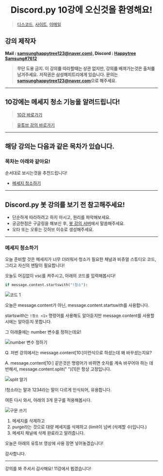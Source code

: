 <h1 align="center">Discord.py 10강에 오신것을 환영해요!</h1>

> [디스코드](https://discord.gg/7npaMJf), [사이트](https://happytree.cf/), [이메일](mailto:samsunghappytree123@naver.com)

## 강의 제작자
**Mail : [samsunghappytree123@naver.com](mailto:samsunghappytree123@naver.com)), Discord : [Happytree Samsung#7612](https://discord.com/users/726350177601978438)**
> **무단 도용 금지. 이 강의를 따라할때는 상관 없지만, 강의를 배껴가는것은 출처를 남겨주세요.**
> **저작권은 삼성해피트리에게 있습니다. 문의는 [samsunghappytree123@naver.com](mailto:samsunghappytree123@naver.com)으로 해주세요.**
------------

## 10강에는 **메세지 청소** 기능을 알려드립니다!
> [10강 바로가기](https://blog.naver.com/samsunghappytree123/222179498988)

> [유튜브 강의 바로가기](https://youtu.be/Aq3Cy1sNFiU)

------------

## 해당 강의는 다음과 같은 목차가 있습니다.
### 목차는 아래와 같아요!
순서대로 보시는것을 추천드립니다!
+ [메세지 청소하기](#메세지-청소하기)

------------

## Discord.py 봇 강의를 보기 전 참고해주세요!
+ 단순하게 따라하려고 하지 마시고, 원리를 파악해보세요.
+ 궁금한점은 구글링을 해보신 후, [봇 강의 서버](https://discord.gg/7npaMJf)에서 말씀해주세요.
+ 오타 또는 오류는 깃허브 이슈로 생성해주세요.

------------

### 메세지 청소하기
오늘 준비할 것은 메세지가 너무 더러워서 청소가 필요한 채널과 비쥬얼 스튜디오 코드, 그리고 자신의 멘탈이 필요합니다!

오늘도 어김없이 vsc를 켜주시고, 아래의 코드를 입력해봅시다!

```py
if message.content.startswith("!청소"):
```
![코드 1](https://postfiles.pstatic.net/MjAyMDEyMjBfMjcz/MDAxNjA4NDI2MjE5Njgx.hUP8MUPTwFWjX3C1sfvAlC5czRAwm-CNhRsmwzlgy6Eg._v5cRg4BSOwWWuvwC6orWhrX5RZ3fjl4GEpqHQlxgLog.PNG.samsunghappytree123/image.png?type=w773)

오늘은 message.content가 아닌, message.content.startswith를 사용합니다.

startswith는 `!청소 <1>` 명령어를 사용해도 알아듣지만 message.content를 사용할 시에는 알아듣지 못합니다.

그 아래줄에는 number 변수를 정하는데요!

![number 변수 정하기](https://postfiles.pstatic.net/MjAyMDEyMjBfMTYw/MDAxNjA4NDI2MzY5MTM5.TJweQ-yJxlMrPpLs7PwrNYArssFH83fy4S30AbkzoDQg.1RHM01IWqxBS0jvm9mcpsKRihxozjnWJlLMgSWJGu-sg.PNG.samsunghappytree123/image.png?type=w773)

Q. 저번 강의에서는 message.content[10:]이런식으로 하셨는데 왜 바꾸셨는지요?

A. message.content[10:] 같은것은 명령어가 바뀌면 숫자를 계속 바꾸어야 하는 데 반해서, message.content.split(" ")[1]은 항상 고정입니다.

![split 알기](https://cdn.discordapp.com/attachments/764768769205075968/790133218040217620/unknown.png)

!청소라는 말과 1234라는 말이 다르게 인식되어, 유용합니다.

여튼 다시 와서, 아래의 3개 문구를 적용해봅시다.

![구문 쓰기](https://postfiles.pstatic.net/MjAyMDEyMjBfMjY2/MDAxNjA4NDI2NzYxNzE5.lLC0K-qZ5OU4y90QPwVbbGhW0f6I32c85FoNnpPx-oIg.6ZNkemEX9txLCSBIbdznD1hGeOtufcriuhvnQlgUvEUg.PNG.samsunghappytree123/image.png?type=w773)

1. 메세지를 삭제하고
2. purge라는 것으로 대량 메세지를 삭제하고 (limit이 넘버 (삭제할 수)입니다.)
3. 메세지 채널에 삭제 완료라고 알려줍니다.
​

오늘은 아래의 유튜브 영상에 사용 장면 넣어놓겠습니다!

감사합니다.

------------

강의를 봐 주셔서 감사해요! 11강에서 뵙겠습니다!